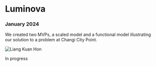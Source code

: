 <title>Hon's Luminova</title>

<div class="main">
<div class="main-wrapper">
  <div class="main-text-container">
    <h1>Luminova</h1>
    <h3>January 2024</h3>
    <p>
      We created two MVPs, a scaled model and a functional model illustrating our solution 
      to a problem at Changi City Point.
    </p>
  </div>

  <div class="main-image-container">
    <img
      src="/images/hon-logo.png"
      alt="Liang Kuan Hon"
      class="main-image"
    />
  </div>
</div>
</div>

<div class="full-width-border"></div>

<div class="secondary-wrapper">
    <p>In progress</p>
<div>
